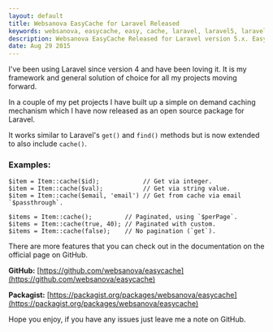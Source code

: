 ```yaml
---
layout: default
title: Websanova EasyCache for Laravel Released
keywords: websanova, easycache, easy, cache, laravel, laravel5, laravel4, 5.1, 5.0
description: Websanova EasyCache Released for Laravel version 5.x. EasyCache is a simple on demand caching extension for laravel similar to get() and find(). It extends Laravel to also allow cache().
date: Aug 29 2015
---
```


I've been using Laravel since version 4 and have been loving it. It is my framework and general solution of choice for all my projects moving forward.

In a couple of my pet projects I have built up a simple on demand caching mechanism which I have now released as an open source package for Laravel.

It works similar to Laravel's `get()` and `find()` methods but is now extended to also include `cache()`.

### Examples:

~~~
$item = Item::cache($id);            // Get via integer.
$item = Item::cache($val);           // Get via string value.
$item = Item::cache($email, 'email') // Get from cache via email `$passthrough`.

$items = Item::cache();         // Paginated, using `$perPage`.
$items = Item::cache(true, 40); // Paginated with custom.
$items = Item::cache(false);    // No pagination (`get`).
~~~

There are more features that you can check out in the documentation on the official page on GitHub.

**GitHub:** [https://github.com/websanova/easycache](https://github.com/websanova/easycache)

**Packagist:** [https://packagist.org/packages/websanova/easycache](https://packagist.org/packages/websanova/easycache)

Hope you enjoy, if you have any issues just leave me a note on GitHub.
